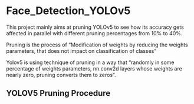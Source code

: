 # Face_Detection_YOLOv5

This project mainly aims at pruning YOLOv5 to see how its accuracy gets affected in parallel with different pruning percentages from 10% to 40%.    

Pruning is the process of “Modification of weights by reducing the weights parameters, that does not impact on classification of classes”  

Yolov5 is using technique of pruning in a way that “randomly in some percentage of weights parameters, nn.conv2d layers whose weights are nearly zero, pruning converts them to zeros”.

## YOLOV5 Pruning Procedure

